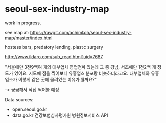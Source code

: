 # seoul-sex-industry-map

work in progress.

see map at: https://rawgit.com/achimkoh/seoul-sex-industry-map/master/index.html

hostess bars, predatory lending, plastic surgery

http://www.ildaro.com/sub_read.html?uid=7687

"서울에만 3천9백여 개의 대부업체 영업점이 있는데 그 중 강남, 서초에만 1천2백 개 정도가 있어요. 지도에 점을 찍어보니 유흥업소 분포랑 비슷하더라고요. 대부업체와 유흥업소가 이렇게 같은 곳에 몰려있는 이유가 뭘까요?"

-> 궁금해서 직접 찍어볼 예정

Data sources:

- open.seoul.go.kr
- data.go.kr 건강보험심사평가원 병원정보서비스 API
